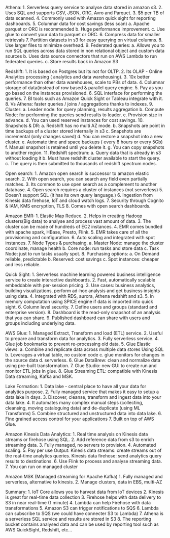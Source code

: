 Athena:
	1. Serverless query service to analyse data stored in amazon s3.
	2. Uses SQL and supports CSV, JSON, ORC, Avro and Parquet.
	3. $5 per TB of data scanned.
	4. Commonly used with Amazon quick sight for reporting dashboards.
	5. Columnar data for cost savings (less scan)
		a. Apache parquet or ORC is recommended
		b. Huge performance improvement.
		c. Use glue to convert your data to parquet or ORC.
	6. Compress data for smaller retrievals 
	7. Partition datasets in s3 for easy querying on virtual columns.
	8. Use larger files to minimize overhead.
	9. Federated queries:
		a. Allows you to run SQL queries across data stored in non relational object and custom data sources
		b. Uses data source connectors that run on AWS Lambda to run federated queries.
		c. Store results back in Amazon S3

Redshift:
	1. It is based on Postgres but its not for OLTP.
	2. Its OLAP - Online Analytics processing ( analytics and data warehousing).
	3. 10x better performance than other data warehouses, scale to PBs of data.
	4. Columnar storage of data(instead of row based & parallel query engine.
	5. Pay as you go based on the instances provisioned.
	6. SQL interface for performing the queries.
	7. BI tools such as Amazon Quick Sight or Tableau integrate with it.
	8. Vs Athena: faster queries / joins / aggregations thanks to indexes.
	9. Cluster:
		a. Leader node: for query planning, results aggregation
		b. Compute Node: for performing the queries send results to leader.
		c. Provision size in advance.
		d. You can used reserved instances for cost savings.
	10. Snapshots & DR:
		a. Redshift has no multi AZ mode.
		b. Snapshots are point in time backups of a cluster stored internally in s3
		c. Snapshots are incremental (only changes saved)
		d. You can restore a snapshot into a new cluster.
		e. Automate time and space backups ( every 8 hours or every 5Gb)
		f. Manual snapshot is retained until you delete it.
		g. You can copy snapshots to another region.
	11. Redshift spectrum:
		a. Query data that is already in s3 without loading it
		b. Must have redshift cluster available to start the query.
		c. The query is then submitted to thousands of redshift spectrum nodes.

Open search:
	1. Amazon open search is successor to amazon elastic search.
	2. With open search, you can search any field even partially matches.
	3. Its common to use open search as a complement to another database.
	4. Open search requires a cluster of instances (not serverless)
	5. Doesn’t support SQL (it has its own query language.)
	6. Ingestion from Kinesis data firehose, IoT and cloud watch logs.
	7. Security through Cognito & IAM, KMS encryption, TLS
	8. Comes with open search dashboards.
	
Amazon EMR:
	1. Elastic Map Reduce.
	2. Helps in creating Hadoop clusters(Big data) to analyse and process vast amount of data.
	3. The cluster can be made of hundreds of EC2 instances.
	4. EMR comes bundled with apache spark, HBase, Presto, Flink.
	5. EMR takes care of all the provisioning and configuration.
	6. Auto scaling and integrated with spot instances.
	7. Node Types & purchasing.
		a. Master Node: manage the cluster coordinate, manage health 
		b. Core node: run tasks and store data 
		c. Task Node: just to run tasks usually spot.
	8. Purchasing options:
		a. On Demand reliable, predictable
		b. Reserved: cost savings
		c. Spot instances: cheaper and less reliable.

Quick Sight:
	1. Serverless machine learning powered business intelligence service to create interactive dashboards.
	2. Fast, automatically scalable embeddable with per-session pricing.
	3. Use cases: business analytics, building visualizations, perform ad-hoc analysis and get business insights using data.
	4. Integrated with RDS, aurora, Athena redshift and s3.
	5. In memory computation using SPICE engine if data is imported into quick sight.
	6. Column level security.
	7. Define users and groups (standard and enterprise version).
	8. Dashboard is the read-only snapshot of an analysis that you can share.
	9. Published dashboard can share with users and groups including underlying data.

AWS Glue:
	1. Managed Extract, Transform and load (ETL) service.
	2. Useful to prepare and transform data for analytics.
	3. Fully serverless service.
	4. Glue job bookmarks to prevent re-processing old data.
	5. Glue Elastic views:
		a. Combine and replicate data across multiple data stores Using SQL
		b. Leverages a virtual table, no custom code
		c. glue monitors for changes in the source data
		d. serverless.
	6. Glue DataBrew: clean and normalize data using pre-built transformation.
	7. Glue Studio: new GUI to create run and monitor ETL jobs in glue.
	8. Glue Streaming ETL: compatible with Kinesis Data streaming, Kafka and MSK.

Lake Formation:
	1. Data lake - central place to have all your data for analytics purpose.
	2. Fully managed service that makes it easy to setup a data lake in days.
	3. Discover, cleanse, transform and ingest data into your data lake.
	4. It automates many complex manual steps (collecting, cleansing, moving cataloguing data) and de-duplicate (using ML Transforms)
	5. Combine structured and unstructured data into data lake.
	6. Fine grained access control for your applications
	7. Built on top of AWS Glue.
	
Amazon Kinesis Data Analytics:
	1. Real time analysis on Kinesis data streams or firehose using SQL.
	2. Add reference data from s3 to enrich streaming data.
	3. Fully managed, no servers to provision.
	4. Automated scaling.
	5. Pay per use
	Output:
		Kinesis data streams: create streams out of the real-time analytics queries.
		Kinesis data firehose: send analytics query results to destinations.
	6. Use Flink to process and analyse streaming data.
	7. You can run on managed cluster

Amazon MSK (Managed streaming for Apache Kafka)
	1. Fully managed and serverless, alternative to kinesis.
	2. Manage clusters, data in EBS, multi-AZ



Summary:
	1. IoT Core allows you to harvest data from IoT devices
	2. Kinesis is great for real-time data collection
	3. Firehose helps with data delivery to S3 in near real-time (1 minute)
	4. Lambda can help Firehose with data transformations
	5. Amazon S3 can trigger notifications to SQS
	6. Lambda can subscribe to SQS (we could have connecter S3 to Lambda)
	7. Athena is a serverless SQL service and results are stored in S3
	8. The reporting bucket contains analysed data and can be used by reporting tool such as AWS QuickSight, Redshift, etc… 
